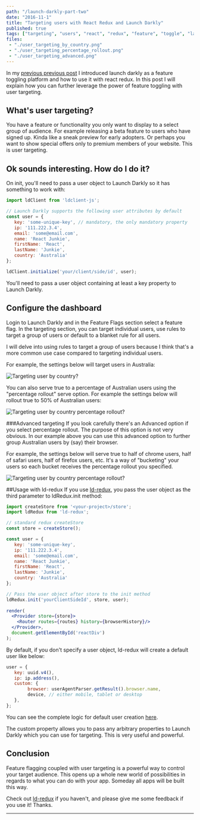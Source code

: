 ```yaml
---
path: "/launch-darkly-part-two"
date: "2016-11-1"
title: "Targeting users with React Redux and Launch Darkly"
published: true
tags: ["targeting", "users", "react", "redux", "feature", "toggle", "launch", "darkly", "toggling", "ld-redux"]
files:
 - "./user_targeting_by_country.png"
 - "./user_targeting_percentage_rollout.png"
 - "./user_targeting_advanced.png"
---
```


In my [previous previous post](/react-feature-toggle-launch-darkly/) 
I introduced launch darkly as a feature toggling platform and how to use it with react redux. In this post I
will explain how you can further leverage the power of feature toggling with user targeting.
 
## What's user targeting?
You have a feature or functionality you only want to display to a select group of audience. For example 
releasing a beta feature to users who have signed up. Kinda like a sneak preview for early adopters. 
Or perhaps you want to show special offers only to premium members of your website. This is user targeting.

## Ok sounds interesting. How do I do it?
On init, you'll need to pass a user object to Launch Darkly so it has something to work with: 

```jsx
import ldClient from 'ldclient-js';

// Launch Darkly supports the following user attributes by default
const user = {
   key: 'some-unique-key', // mandatory, the only mandatory property
   ip: '111.222.3.4',
   email: 'some@email.com',
   name: 'React Junkie',
   firstName: 'React',
   lastName: 'Junkie',
   country: 'Australia'
};

ldClient.initialize('your/client/side/id', user);
```

You'll need to pass a user object containing at least a key property to Launch Darkly.

## Configure the dashboard
Login to Launch Darkly and in the Feature Flags section select a feature flag. In the targeting section,
you can target individual users, use rules to target a group of users or default to a blanket rule for 
all users.

I will delve into using rules to target a group of users because I think that's a more common use case 
compared to targeting individual users.

For example, the settings below will target users in Australia:

<img alt="Targeting user by country?" src="/static/user_targeting_by_country.png" id="markdownImage"/>

You can also serve true to a percentage of Australian users using the "percentage rollout" serve option.
For example the settings below will rollout true to 50% of Australian users:

<img alt="Targeting user by country percentage rollout?" src="/static/user_targeting_percentage_rollout.png" id="markdownImage"/>

###Advanced targeting
If you look carefully there's an Advanced option if you select percentage rollout. The purpose of this 
option is not very obvious. In our example above you can use this advanced option to further group 
Australian users by (say) their browser.
 
For example, the settings below will serve true to half of chrome users, half of safari users, 
half of firefox users, etc. It's a way of "bucketing" your users so each bucket receives the 
percentage rollout you specified.

<img alt="Targeting user by country percentage rollout?" src="/static/user_targeting_advanced.png" id="markdownImage"/>

##Usage with ld-redux
If you use [ld-redux](https://github.com/yusinto/ld-redux), you pass the user object
as the third parameter to ldRedux.init method:
```jsx
import createStore from '<your-project>/store';
import ldRedux from 'ld-redux';

// standard redux createStore
const store = createStore();

const user = {
   key: 'some-unique-key',
   ip: '111.222.3.4',
   email: 'some@email.com',
   name: 'React Junkie',
   firstName: 'React',
   lastName: 'Junkie',
   country: 'Australia'
};

// Pass the user object after store to the init method
ldRedux.init('yourClientSideId', store, user);
 
render(
  <Provider store={store}>
    <Router routes={routes} history={browserHistory}/>
  </Provider>,
  document.getElementById('reactDiv')
);
```

By default, if you don't specify a user object, ld-redux will create a default
user like below:

```jsx
user = {
   key: uuid.v4(),
   ip: ip.address(),
   custom: {
        browser: userAgentParser.getResult().browser.name,
        device, // either mobile, tablet or desktop
   },
};
```

You can see the complete logic for default user creation [here](https://github.com/yusinto/ld-redux/blob/master/src/init.js).

The custom property allows you to pass any arbitrary properties to Launch Darkly which you can use for targeting. This is very useful and powerful.

## Conclusion
Feature flagging coupled with user targeting is a powerful way to control your target audience. This opens up a whole
new world of possibilities in regards to what you can do with your app. Someday all apps will be built this way.


Check out [ld-redux](https://github.com/yusinto/ld-redux) if you haven't, and please give me some feedback if you use it! Thanks.

---------------------------------------------------------------------------------------
